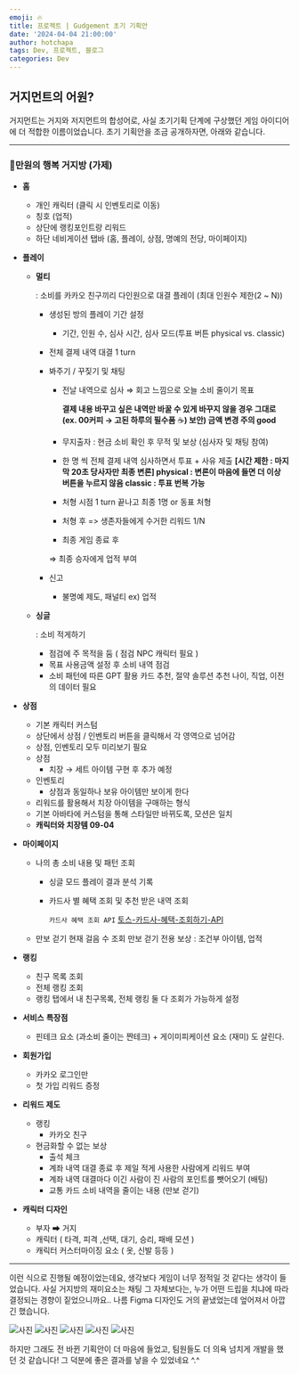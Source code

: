 ```yaml
---
emoji: 🔥
title: 프로젝트 | Gudgement 초기 기획안
date: '2024-04-04 21:00:00'
author: hotchapa
tags: Dev, 프로젝트, 블로그
categories: Dev
---
```


## 거지먼트의 어원?
거지먼트는 거지와 저지먼트의 합성어로, 사실 초기기획 단계에 구상했던 게임 아이디어에 더 적합한 이름이었습니다.
초기 기획안을 조금 공개하자면, 아래와 같습니다.

---
### **💸만원의 행복 거지방 (가제)**

- **홈**
    - 개인 캐릭터 (클릭 시 인벤토리로 이동)
    - 칭호 (업적)
    - 상단에 랭킹포인트랑 리워드
    - 하단 네비게이션 탭바 (홈, 플레이, 상점, 명예의 전당, 마이페이지)

- **플레이**
    - **멀티**
        
        : 소비를 카카오 친구끼리 다인원으로 대결 플레이 (최대 인원수 제한(2 ~ N)) 
        
        - 생성된 방의 플레이 기간 설정
            - 기간, 인원 수, 심사 시간, 심사 모드(투표 버튼 physical vs. classic)
        - 전체 결제 내역 대결 1 turn
        - 봐주기 / 꾸짖기 및 채팅
            - 전날 내역으로 심사
            ⇒ 회고 느낌으로 오늘 소비 줄이기 목표
                
                **결제 내용 바꾸고 싶은 내역만 바꿀 수 있게
                바꾸지 않을 경우 그대로
                (ex. 00커피 → 고된 하루의 필수품** ☕**)
                보안) 금액 변경 주의 good**
                
            - 무지출자
            : 현금 소비 확인 후 무적 및 보상 (심사자 및 채팅 참여)
            - 한 명 씩 전체 결제 내역 심사하면서 투표 + 사유 제출
            **[시간 제한 : 마지막 20초 당사자만 최종 변론]
            physical : 변론이 마음에 들면 더 이상 버튼을 누르지 않음
            classic : 투표 번복 가능**
            - 처형 시점
            1 turn 끝나고 최종 1명 or 동표 처형
            - 처형 후
            => 생존자들에게 수거한 리워드 1/N
            - 최종 게임 종료 후
            
            ⇒ 최종 승자에게 업적 부여
            
        - 신고
            - 불명예 제도, 패널티 ex) 업적
    - **싱글**
        
        : 소비 적게하기
        
        - 점검에 주 목적을 둠 ( 점검 NPC 캐릭터 필요 )
        - 목표 사용금액 설정 후 소비 내역 점검
        - 소비 패턴에 따른 GPT 활용 카드 추천, 절약 솔루션 추천
        나이, 직업, 이전의 데이터 필요

- **상점**
    - 기본 캐릭터 커스텀
    - 상단에서 상점 / 인벤토리 버튼을 클릭해서 각 영역으로 넘어감
    - 상점, 인벤토리 모두 미리보기 필요
    - 상점
        - 치장 → 세트 아이템 구현 후 추가 예정
    - 인벤토리
        - 상점과 동일하나 보유 아이템만 보이게 한다
    - 리워드를 활용해서 치장 아이템을 구매하는 형식
    - 기본 아바타에 커스텀을 통해 스타일만 바뀌도록, 모션은 일치
    - **캐릭터와 치장템  09-04**

- **마이페이지**
    - 나의 총 소비 내용 및 패턴 조회
        - 싱글 모드 플레이 결과 분석 기록
        - 카드사 별 혜택 조회 및 추천 받은 내역 조회
            
            `카드사 혜택 조회 API` [토스-카드사-혜택-조회하기-API](https://docs.tosspayments.com/common/apis/card-benefits#%EC%B9%B4%EB%93%9C%EC%82%AC-%ED%98%9C%ED%83%9D-%EC%A1%B0%ED%9A%8C%ED%95%98%EA%B8%B0)
            
    - 만보 걷기 현재 걸음 수 조회
    만보 걷기 전용 보상 : 조건부 아이템, 업적

- **랭킹**
    - 친구 목록 조회
    - 전체 랭킹 조회
    - 랭킹 탭에서 내 친구목록, 전체 랭킹 둘 다 조회가 가능하게 설정


- **서비스** **특장점**
    - 핀테크 요소 (과소비 줄이는 짠테크) + 게이미피케이션 요소 (재미) 도 살린다.

- **회원가입**
    - 카카오 로그인만
    - 첫 가입 리워드 증정

- **리워드 제도**
    - 랭킹
        - 카카오 친구
    - 현금화할 수 없는 보상
        - 출석 체크
        - 계좌 내역 대결 종료 후 제일 적게 사용한 사람에게 리워드 부여
        - 계좌 내역 대결마다 이긴 사람이 진 사람의 포인트를 뺏어오기 (배팅)
        - 교통 카드 소비 내역을 줄이는 내용 (만보 걷기)

- **캐릭터 디자인**
    - 부자 ➡ 거지
    - 캐릭터 ( 타격, 피격 ,선택, 대기, 승리, 패배 모션 )
    - 캐릭터 커스터마이징 요소 ( 옷, 신발 등등 )
    

---

이런 식으로 진행될 예정이었는데요, 생각보다 게임이 너무 정적일 것 같다는 생각이 들었습니다.
사실 거지방의 재미요소는 채팅 그 자체보다는, 누가 어떤 드립을 치냐에 따라 결정되는 경향이 짙었으니까요..
나름 Figma 디자인도 거의 끝냈었는데 엎어져서 아깝긴 했습니다. 

![사진](./001.png)
![사진](./002.png)
![사진](./003.png)
![사진](./004.png)
![사진](./005.png)

하지만 그래도 전 바뀐 기획안이 더 마음에 들었고, 팀원들도 더 의욕 넘치게 개발을 했던 것 같습니다!
그 덕분에 좋은 결과를 낳을 수 있었네요 ^.^